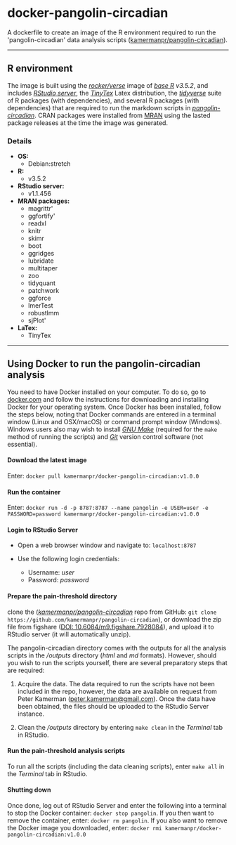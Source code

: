 # docker-pangolin-circadian

A dockerfile to create an image of the R environment required to run the 'pangolin-circadian' data analysis scripts ([kamermanpr/pangolin-circadian](https://github.com/kamermanpr/pangolin-circadian.git)).

----

## R environment

The image is built using the [_rocker/verse_](https://hub.docker.com/r/rocker/verse/) image of [_base R_](https://cran.r-project.org/) _v3.5.2_, and includes [_RStudio server_](https://www.rstudio.com/products/rstudio/#Server), the [_TinyTex_](https://yihui.name/tinytex/) Latex distribution, the [_tidyverse_](https://www.tidyverse.org/) suite of R packages (with dependencies), and several R packages (with dependencies) that are required to run the markdown scripts in [_pangolin-circadian_](https://github.com/kamermanpr/pangolin-circadian.git). CRAN packages were installed from [MRAN](https://mran.microsoft.com/timemachine) using the lasted package releases at the time the image was generated.

### Details
- **OS:**  
    - Debian:stretch
- **R:**  
    - v3.5.2  
- **RStudio server:**  
    - v1.1.456 
- **MRAN packages:**  
    - magrittr'
    - ggfortify'
    - readxl 
    - knitr 
    - skimr 
    - boot 
    - ggridges 
    - lubridate 
    - multitaper 
    - zoo
    - tidyquant 
    - patchwork 
    - ggforce 
    - lmerTest 
    - robustlmm 
    - sjPlot'
- **LaTex:**   
    - TinyTex

----

## Using Docker to run the pangolin-circadian analysis

You need to have Docker installed on your computer. To do so, go to [docker.com](https://www.docker.com/community-edition#/download) and follow the instructions for downloading and installing Docker for your operating system. Once Docker has been installed, follow the steps below, noting that Docker commands are entered in a terminal window (Linux and OSX/macOS) or command prompt window (Windows). Windows users also may wish to install [_GNU Make_](http://gnuwin32.sourceforge.net/downlinks/make.php) (required for the `make` method of running the scripts) and [_Git_](https://gitforwindows.org/) version control software (not essential). 

#### Download the latest image

Enter: `docker pull kamermanpr/docker-pangolin-circadian:v1.0.0`

#### Run the container

Enter: `docker run -d -p 8787:8787 --name pangolin -e USER=user -e PASSWORD=password kamermanpr/docker-pangolin-circadian:v1.0.0`

#### Login to RStudio Server

- Open a web browser window and navigate to: `localhost:8787`

- Use the following login credentials: 
    - Username: _user_	
    - Password: _password_
    
#### Prepare the pain-threshold directory

clone the ([_kamermanpr/pangolin-circadian_](https://github.com/kamermanpr/pangolin-circadian.git) repo from GitHub: `git clone https://github.com/kamermanpr/pangolin-circadian`), or download the zip file from figshare ([DOI: 10.6084/m9.figshare.7928084](https://doi.org/10.6084/m9.figshare.7928084)), and upload it to RStudio server (it will automatically unzip).

The pangolin-circadian directory comes with the outputs for all the analysis scripts in the _/outputs_ directory (_html_ and *md* formats). However, should you wish to run the scripts yourself, there are several preparatory steps that are required:  

1. Acquire the data. The data required to run the scripts have not been included in the repo, however, the data are available on request from Peter Kamerman (peter.kamerman@gmail.com). Once the data have been obtained, the files should be uploaded to the RStudio Server instance.

2. Clean the _/outputs_ directory by entering `make clean` in the _Terminal_ tab in RStudio.

#### Run the pain-threshold analysis scripts

To run all the scripts (including the data cleaning scripts), enter `make all` in the _Terminal_ tab in RStudio. 

#### Shutting down

Once done, log out of RStudio Server and enter the following into a terminal to stop the Docker container: `docker stop pangolin`. If you then want to remove the container, enter: `docker rm pangolin`. If you also want to remove the Docker image you downloaded, enter: `docker rmi kamermanpr/docker-pangolin-circadian:v1.0.0`
